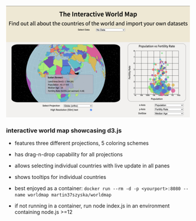 ![World Map Screenshot](https://github.com/Mar111tiN/WorldMap/blob/master/worldmap-shot.png?raw=true)
### interactive world map showcasing d3.js
+ features three different projections, 5 coloring schemes

+ has drag-n-drop capability for all projections
+ allows selecting individual countries with live update in all panes
+ shows tooltips for individual countries

+ best enjoyed as a container:
`docker run --rm -d -p <yourport>:8080 --name worldmap martin37szyska/worldmap`

+ if not running in a container, run node index.js in an environment containing node.js >=12



